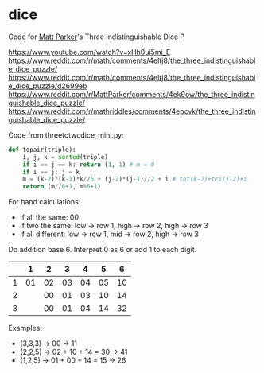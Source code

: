 # dice
Code for [Matt Parker](http://standupmaths.com)'s Three Indistinguishable Dice P

https://www.youtube.com/watch?v=xHh0ui5mi_E
https://www.reddit.com/r/math/comments/4eltj8/the_three_indistinguishable_dice_puzzle/
https://www.reddit.com/r/math/comments/4eltj8/the_three_indistinguishable_dice_puzzle/d2699eb
https://www.reddit.com/r/MattParker/comments/4ek9ow/the_three_indistinguishable_dice_puzzle/
https://www.reddit.com/r/mathriddles/comments/4epcvk/the_three_indistinguishable_dice_puzzle/

Code from threetotwodice_mini.py:
```python
def topair(triple):
    i, j, k = sorted(triple)
    if i == j == k: return (1, 1) # m = 0
    if i == j: j = k
    m = (k-2)*(k-1)*k//6 + (j-2)*(j-1)//2 + i # tet(k-2)+tri(j-2)+i
    return (m//6+1, m%6+1)
```

For hand calculations:

- If all the same: 00
- If two the same: low -> row 1, high -> row 2, high -> row 3
- If all different: low -> row 1, mid -> row 2, high -> row 3

Do addition base 6. Interpret 0 as 6 or add 1 to each digit.

|   |  1 |  2 |  3 |  4 |  5 |  6 |
|---|----|----|----|----|----|----|
| 1 | 01 | 02 | 03 | 04 | 05 | 10 |
| 2 |    | 00 | 01 | 03 | 10 | 14 |
| 3 |    | 00 | 01 | 04 | 14 | 32 |

Examples:
- (3,3,3) -> 00 -> 11
- (2,2,5) -> 02 + 10 + 14 = 30 -> 41
- (1,2,5) -> 01 + 00 + 14 = 15 -> 26
